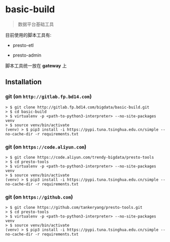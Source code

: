 # basic-build

> 数据平台基础工具

目前使用的脚本工具有:

- presto-etl

- presto-admin

脚本工具统一放在 __gateway__ 上

## Installation

### git (on `http://gitlab.fp.bd14.com`)

```shell
> $ git clone http://gitlab.fp.bd14.com/bigdata/basic-build.git
> $ cd basic-build
> $ virtualenv -p <path-to-python3-interpreter> --no-site-packages venv
> $ source venv/bin/activate
(venv) > $ pip3 install -i https://pypi.tuna.tsinghua.edu.cn/simple --no-cache-dir -r requirements.txt
```

### git (on `https://code.aliyun.com`)

```shell
> $ git clone https://code.aliyun.com/trendy-bigdata/presto-tools
> $ cd presto-tools
> $ virtualenv -p <path-to-python3-interpreter> --no-site-packages venv
> $ source venv/bin/activate
(venv) > $ pip3 install -i https://pypi.tuna.tsinghua.edu.cn/simple --no-cache-dir -r requirements.txt
```

### git (on `https://github.com`)

```shell
> $ git clone https://github.com/tankeryang/presto-tools.git
> $ cd presto-tools
> $ virtualenv -p <path-to-python3-interpreter> --no-site-packages venv
> $ source venv/bin/activate
(venv) > $ pip3 install -i https://pypi.tuna.tsinghua.edu.cn/simple --no-cache-dir -r requirements.txt
```